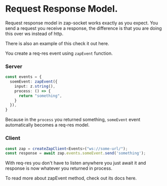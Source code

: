 # Request Response Model.

Request response model in zap-socket works exactly as you expect. You send a request you receive a response, the difference is that you are doing this over ws instead of http.

There is also an example of this check it out here.

You create a req-res event using `zapEvent` function.

### Server

```ts
const events = {
  soemEvent: zapEvent({
    input: z.string(),
    process: () => {
      return "something",
    }
  }),
}
```

Because in the `process` you returned something, `someEvent` event automatically becomes a req-res model.

### Client

```ts
const zap = createZapClient<Events>("ws://some-url/");
const response = await zap.events.someEvent.send('something');
```

With req-res you don't have to listen anywhere you just await it and response is now whatever you returned in process.

To read more about zapEvent method, check out its docs here.
